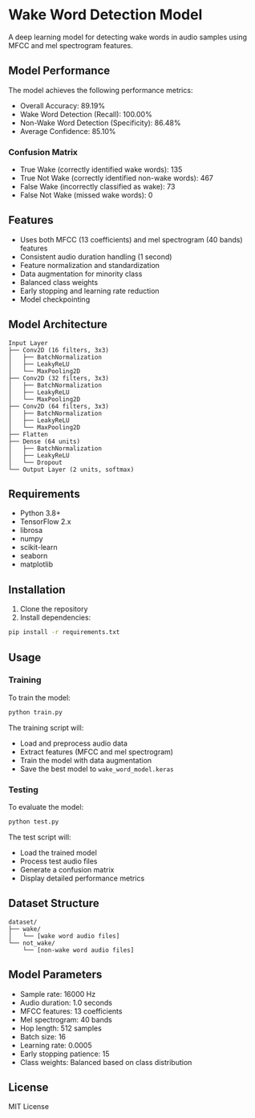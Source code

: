 # Wake Word Detection Model

A deep learning model for detecting wake words in audio samples using MFCC and mel spectrogram features.

## Model Performance

The model achieves the following performance metrics:

- Overall Accuracy: 89.19%
- Wake Word Detection (Recall): 100.00%
- Non-Wake Word Detection (Specificity): 86.48%
- Average Confidence: 85.10%

### Confusion Matrix

- True Wake (correctly identified wake words): 135
- True Not Wake (correctly identified non-wake words): 467
- False Wake (incorrectly classified as wake): 73
- False Not Wake (missed wake words): 0

## Features

- Uses both MFCC (13 coefficients) and mel spectrogram (40 bands) features
- Consistent audio duration handling (1 second)
- Feature normalization and standardization
- Data augmentation for minority class
- Balanced class weights
- Early stopping and learning rate reduction
- Model checkpointing

## Model Architecture

```
Input Layer
├── Conv2D (16 filters, 3x3)
│   ├── BatchNormalization
│   ├── LeakyReLU
│   └── MaxPooling2D
├── Conv2D (32 filters, 3x3)
│   ├── BatchNormalization
│   ├── LeakyReLU
│   └── MaxPooling2D
├── Conv2D (64 filters, 3x3)
│   ├── BatchNormalization
│   ├── LeakyReLU
│   └── MaxPooling2D
├── Flatten
├── Dense (64 units)
│   ├── BatchNormalization
│   ├── LeakyReLU
│   └── Dropout
└── Output Layer (2 units, softmax)
```

## Requirements

- Python 3.8+
- TensorFlow 2.x
- librosa
- numpy
- scikit-learn
- seaborn
- matplotlib

## Installation

1. Clone the repository
2. Install dependencies:

```bash
pip install -r requirements.txt
```

## Usage

### Training

To train the model:

```bash
python train.py
```

The training script will:

- Load and preprocess audio data
- Extract features (MFCC and mel spectrogram)
- Train the model with data augmentation
- Save the best model to `wake_word_model.keras`

### Testing

To evaluate the model:

```bash
python test.py
```

The test script will:

- Load the trained model
- Process test audio files
- Generate a confusion matrix
- Display detailed performance metrics

## Dataset Structure

```
dataset/
├── wake/
│   └── [wake word audio files]
└── not_wake/
    └── [non-wake word audio files]
```

## Model Parameters

- Sample rate: 16000 Hz
- Audio duration: 1.0 seconds
- MFCC features: 13 coefficients
- Mel spectrogram: 40 bands
- Hop length: 512 samples
- Batch size: 16
- Learning rate: 0.0005
- Early stopping patience: 15
- Class weights: Balanced based on class distribution

## License

MIT License
